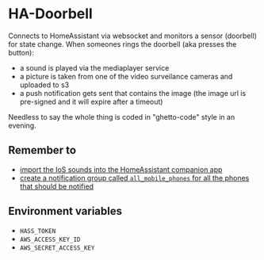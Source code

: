# HA-Doorbell

Connects to HomeAssistant via websocket and monitors a sensor (doorbell) for state change. 
When someones rings the doorbell (aka presses the button):
 * a sound is played via the mediaplayer service 
 * a picture is taken from one of the video surveilance cameras and uploaded to s3
 * a push notification gets sent that contains the image (the image url is pre-signed and it will expire after a timeout)

Needless to say the whole thing is coded in "ghetto-code" style in an evening.

## Remember to
 * [import the IoS sounds into the HomeAssistant companion app](https://companion.home-assistant.io/docs/notifications/notification-sounds#importing-sounds-from-ios)
 * [create a notification group called `all_mobile_phones` for all the phones that should be notified](https://companion.home-assistant.io/docs/notifications/notifications-basic/#sending-notifications-to-multiple-devices)

## Environment variables
 * `HASS_TOKEN`
 * `AWS_ACCESS_KEY_ID`
 * `AWS_SECRET_ACCESS_KEY`
